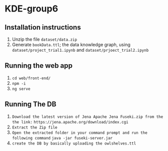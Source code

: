 # KDE-group6

## Installation instructions
1. Unzip the file `dataset/data.zip`
2. Generate `bookData.ttl`; the data knowledge graph, using `dataset/project_trial1.ipynb` and `dataset/prjoect_trial2.ipynb`



## Running the web app
1. `cd web/front-end/` 
2. `npm -i`
3. `ng serve`


## Running The DB
1. `Download the latest version of Jena Apache Jena Fuseki.zip from the the link:`
   `https://jena.apache.org/download/index.cgi`
3. `Extract the Zip file`
4. `Open the extracted folder in your command prompt and run the following command`
   `java -jar fuseki-server.jar`
5. `create the DB by basically uploading the owlshelves.ttl`
